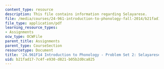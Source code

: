 ```yaml
---
content_type: resource
description: This file contains information regarding Selayarese.
file: /media/courses/24-961-introduction-to-phonology-fall-2014/b21fad177c4fe930d821b05b2d0ca825_MIT24_961F14_pset2.pdf
file_type: application/pdf
learning_resource_types:
- Assignments
ocw_type: OCWFile
parent_title: Assignments
parent_type: CourseSection
resourcetype: Document
title: '24.961F14 Introduction to Phonology - Problem Set 2: Selayarese'
uid: b21fad17-7c4f-e930-d821-b05b2d0ca825
---
```

